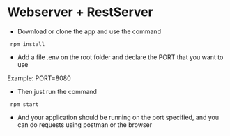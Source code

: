 # Webserver + RestServer

- Download or clone the app and use the command 

<code> npm install </code>

- Add a file .env on the root folder and declare the PORT that you want to use

Example: 
PORT=8080

- Then just run the command 

<code> npm start </code>

- And your application should be running on the port specified, and you can do requests using postman or the browser